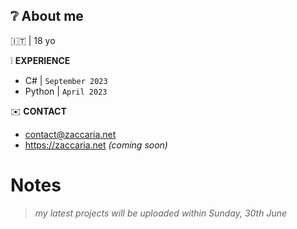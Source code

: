 
 ## :grey_question: About me
:it: | 18 yo

:grey_exclamation: **EXPERIENCE**
- C# | `September 2023`
- Python | `April 2023`


:envelope: **CONTACT**

+ contact@zaccaria.net
+ https://zaccaria.net _(coming soon)_

# Notes
> _my latest projects will be uploaded within Sunday, 30th June_
